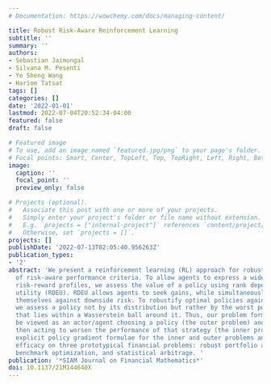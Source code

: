 ```yaml
---
# Documentation: https://wowchemy.com/docs/managing-content/

title: Robust Risk-Aware Reinforcement Learning
subtitle: ''
summary: ''
authors:
- Sebastian Jaimungal
- Silvana M. Pesenti
- Ye Sheng Wang
- Hariom Tatsat
tags: []
categories: []
date: '2022-01-01'
lastmod: 2022-07-04T20:52:34-04:00
featured: false
draft: false

# Featured image
# To use, add an image named `featured.jpg/png` to your page's folder.
# Focal points: Smart, Center, TopLeft, Top, TopRight, Left, Right, BottomLeft, Bottom, BottomRight.
image:
  caption: ''
  focal_point: ''
  preview_only: false

# Projects (optional).
#   Associate this post with one or more of your projects.
#   Simply enter your project's folder or file name without extension.
#   E.g. `projects = ["internal-project"]` references `content/project/deep-learning/index.md`.
#   Otherwise, set `projects = []`.
projects: []
publishDate: '2022-07-13T02:05:40.956263Z'
publication_types:
- '2'
abstract: 'We present a reinforcement learning (RL) approach for robust optimization
  of risk-aware performance criteria. To allow agents to express a wide variety of
  risk-reward profiles, we assess the value of a policy using rank dependent expected
  utility (RDEU). RDEU allows agents to seek gains, while simultaneously protecting
  themselves against downside risk. To robustify optimal policies against model uncertainty,
  we assess a policy not by its distribution but rather by the worst possible distribution
  that lies within a Wasserstein ball around it. Thus, our problem formulation may
  be viewed as an actor/agent choosing a policy (the outer problem) and the adversary
  then acting to worsen the performance of that strategy (the inner problem). We develop
  explicit policy gradient formulae for the inner and outer problems and show their
  efficacy on three prototypical financial problems: robust portfolio allocation,
  benchmark optimization, and statistical arbitrage. '
publication: '*SIAM Journal on Financial Mathematics*'
doi: 10.1137/21M144640X
---
```

